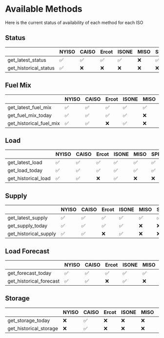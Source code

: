 # Available Methods

Here is the current status of availability of each method for each ISO

<!-- METHOD AVAILABILITY TABLE START -->
## Status
|                       | NYISO    | CAISO    | Ercot    | ISONE    | MISO     | SPP      | PJM      |
|:----------------------|:---------|:---------|:---------|:---------|:---------|:---------|:---------|
| get_latest_status     | &#x2705; | &#x2705; | &#x2705; | &#x2705; | &#10060; | &#x2705; | &#10060; |
| get_historical_status | &#x2705; | &#10060; | &#10060; | &#10060; | &#10060; | &#10060; | &#10060; |
## Fuel Mix
|                         | NYISO    | CAISO    | Ercot    | ISONE    | MISO     | SPP      | PJM      |
|:------------------------|:---------|:---------|:---------|:---------|:---------|:---------|:---------|
| get_latest_fuel_mix     | &#x2705; | &#x2705; | &#x2705; | &#x2705; | &#x2705; | &#x2705; | &#x2705; |
| get_fuel_mix_today      | &#x2705; | &#x2705; | &#x2705; | &#x2705; | &#10060; | &#10060; | &#x2705; |
| get_historical_fuel_mix | &#x2705; | &#x2705; | &#10060; | &#x2705; | &#10060; | &#10060; | &#x2705; |
## Load
|                     | NYISO    | CAISO    | Ercot    | ISONE    | MISO     | SPP      | PJM      |
|:--------------------|:---------|:---------|:---------|:---------|:---------|:---------|:---------|
| get_latest_load     | &#x2705; | &#x2705; | &#x2705; | &#x2705; | &#x2705; | &#x2705; | &#x2705; |
| get_load_today      | &#x2705; | &#x2705; | &#x2705; | &#x2705; | &#x2705; | &#x2705; | &#x2705; |
| get_historical_load | &#x2705; | &#x2705; | &#10060; | &#x2705; | &#10060; | &#10060; | &#x2705; |
## Supply
|                       | NYISO    | CAISO    | Ercot    | ISONE    | MISO     | SPP      | PJM      |
|:----------------------|:---------|:---------|:---------|:---------|:---------|:---------|:---------|
| get_latest_supply     | &#x2705; | &#x2705; | &#x2705; | &#x2705; | &#x2705; | &#x2705; | &#x2705; |
| get_supply_today      | &#x2705; | &#x2705; | &#x2705; | &#x2705; | &#10060; | &#10060; | &#x2705; |
| get_historical_supply | &#x2705; | &#x2705; | &#10060; | &#x2705; | &#10060; | &#10060; | &#x2705; |
## Load Forecast
|                         | NYISO    | CAISO    | Ercot    | ISONE    | MISO     | SPP      | PJM      |
|:------------------------|:---------|:---------|:---------|:---------|:---------|:---------|:---------|
| get_forecast_today      | &#x2705; | &#x2705; | &#x2705; | &#x2705; | &#x2705; | &#x2705; | &#x2705; |
| get_historical_forecast | &#x2705; | &#x2705; | &#10060; | &#x2705; | &#10060; | &#10060; | &#10060; |
## Storage
|                        | NYISO    | CAISO    | Ercot    | ISONE    | MISO     | SPP      | PJM      |
|:-----------------------|:---------|:---------|:---------|:---------|:---------|:---------|:---------|
| get_storage_today      | &#10060; | &#x2705; | &#10060; | &#10060; | &#10060; | &#10060; | &#10060; |
| get_historical_storage | &#10060; | &#x2705; | &#10060; | &#10060; | &#10060; | &#10060; | &#10060; |

<!-- METHOD AVAILABILITY TABLE END -->
